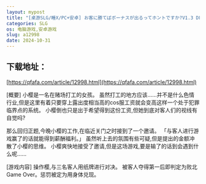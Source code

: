 ```yaml
---
layout: mypost
title: "[桌游SLG/睡X/PC+安卓] お客に勝てばボーナスが出るってホントですか?V1.3 DL官中 [400M]"
categories: SLG
os: 电脑游戏,安卓游戏
slug: a12998
date: 2024-10-31
---
```


## 下载地址：

[https://qfafa.com/article/12998.html](https://qfafa.com/article/12998.html)

\[概要\]
 小樱是一名在赌场打工的女孩。
 虽然打工的地方应该……并不是什么色情行业,但是这里有着只要穿上露出度相当高的cos服工资就会变高这样一个处于犯罪临界点的系统。
 小樱倒也只是出于希望得到这份工资,但她到底对客人们的视线有自觉吗?

 那么回归正题,今晚小樱的工作,在临近关门之时接到了一个邀请。
 「与客人进行游戏赢了的话就能得到薪酬福利。」
 虽然听上去的氛围有些可疑,但是提出的金额冲散了小樱的思维。
 小樱爽快地接受了邀请,但是这场游戏,要是输了的话到会遇到什么呢……

\[游戏内容\]
 操作樱,与三名客人用纸牌进行对决。
 被客人夺得第一后即判定为败北Game Over。惩罚被定为用身体兑现。